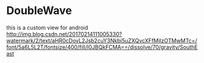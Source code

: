 # DoubleWave
this is a custom view for android
http://img.blog.csdn.net/20170214111005330?watermark/2/text/aHR0cDovL2Jsb2cuY3Nkbi5uZXQvcXFfMjIzOTMwMTc=/font/5a6L5L2T/fontsize/400/fill/I0JBQkFCMA==/dissolve/70/gravity/SouthEast
